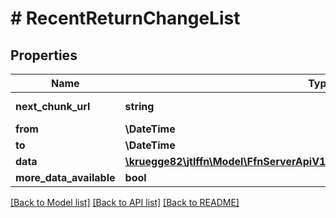 # # RecentReturnChangeList

## Properties

Name | Type | Description | Notes
------------ | ------------- | ------------- | -------------
**next_chunk_url** | **string** |  | [optional] [readonly]
**from** | **\DateTime** |  |
**to** | **\DateTime** |  |
**data** | [**\kruegge82\jtlffn\Model\FfnServerApiV1FulfillerReturnsModelsReturnChange[]**](FfnServerApiV1FulfillerReturnsModelsReturnChange.md) |  | [readonly]
**more_data_available** | **bool** |  | [readonly]

[[Back to Model list]](../../README.md#models) [[Back to API list]](../../README.md#endpoints) [[Back to README]](../../README.md)
